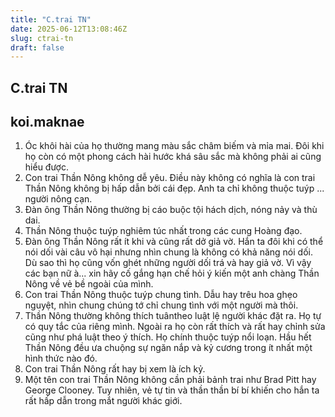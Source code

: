 ```yaml
---
title: "C.trai TN"
date: 2025-06-12T13:08:46Z
slug: ctrai-tn
draft: false
---
```


## C.trai TN

## koi.maknae

1) Óc khôi hài của họ thường mang màu sắc
 châm biếm và mỉa mai. Đôi khi họ còn có một
 phong cách hài hước khá sâu sắc mà không phải
 ai cũng hiểu được.
 2) Con trai Thần Nông không dễ yêu. Điều này
 không có nghĩa là con trai Thần Nông không bị
 hấp dẫn bởi cái đẹp. Anh ta chỉ không thuộc tuýp
... người nông cạn.
3) Đàn ông Thần Nông thường bị cáo buộc tội 
hách dịch, nóng nảy và thù dai.
4) Thần Nông thuộc tuýp nghiêm túc nhất trong
các cung Hoàng đạo.
5) Đàn ông Thần Nông rất ít khi và cũng rất dở giả
vờ. Hắn ta đôi khi có thể nói dối vài câu vô hại
nhưng nhìn chung là không có khả năng nói dối.
Dù sao thì họ cũng vốn ghét những người dối trá
và hay giả vờ. Vì vậy các bạn nữ à... xin hãy cố
gắng hạn chế hỏi ý kiến một anh chàng Thần
Nông về vẻ bề ngoài của mình.
6) Con trai Thần Nông thuộc tuýp chung tình. Dẫu
hay trêu hoa ghẹo nguyệt, nhìn chung chúng tớ
chỉ chung tình với một người mà thôi.
7) Thần Nông thường không thích tuântheo luật lệ
người khác đặt ra. Họ tự có quy tắc của riêng
mình. Ngoài ra họ còn rất thích và rất hay chỉnh
sửa cũng như phá luật theo ý thích. Họ chính
thuộc tuýp nổi loạn.
 Hầu hết Thần Nông đều ưa chuộng sự ngăn
nắp và kỷ cương trong ít nhất một hình thức nào
đó.
9) Con trai Thần Nông rất hay bị xem là ích kỷ.
10) Một tên con trai Thần Nông không cần phải
bảnh trai như Brad Pitt hay George Clooney. Tuy
nhiên, vẻ tự tin và thần thần bí bí khiến cho hắn ta
rất hấp dẫn trong mắt người khác giới.